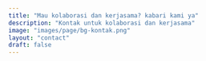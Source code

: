 ```yaml
---
title: "Mau kolaborasi dan kerjasama? kabari kami ya"
description: "Kontak untuk kolaborasi dan kerjasama"
image: "images/page/bg-kontak.png"
layout: "contact"
draft: false
---
```

